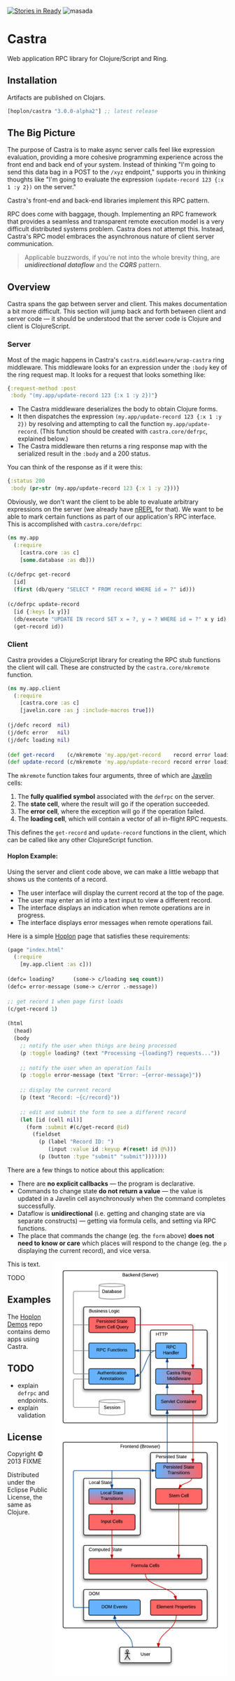 [![Stories in Ready](https://badge.waffle.io/tailrecursion/castra.png?label=ready&title=Ready)](https://waffle.io/tailrecursion/castra)
![masada][2]

# Castra

Web application RPC library for Clojure/Script and Ring.

## Installation

Artifacts are published on Clojars.

[](dependency)
```clojure
[hoplon/castra "3.0.0-alpha2"] ;; latest release
```
[](/dependency)

## The Big Picture

The purpose of Castra is to make async server calls feel like
expression evaluation, providing a more cohesive programming
experience across the front end and back end of your system. Instead
of thinking "I'm going to send this data bag in a POST to the `/xyz`
endpoint," supports you in thinking thoughts like "I'm going to
evaluate the expression `(update-record 123 {:x 1 :y 2})` on the
server."

Castra's front-end and back-end libraries implement this RPC pattern.

RPC does come with baggage, though. Implementing an RPC framework that
provides a seamless and transparent remote execution model is a very
difficult distributed systems problem. Castra does not attempt this.
Instead, Castra's RPC model embraces the asynchronous nature of client
server communication.

> Applicable buzzwords, if you're not into the whole brevity thing, are
> **_unidirectional dataflow_** and the **_CQRS_** pattern.

## Overview

Castra spans the gap between server and client. This makes documentation
a bit more difficult. This section will jump back and forth between client
and server code &mdash; it should be understood that the server code is
Clojure and client is ClojureScript.

### Server

Most of the magic happens in Castra's `castra.middleware/wrap-castra`
ring middleware. This middleware looks for an expression under the
`:body` key of the ring request map. It looks for a request that looks
something like:

```clojure
{:request-method :post
 :body "(my.app/update-record 123 {:x 1 :y 2})"}
```

* The Castra middleware deserializes the body to obtain Clojure forms.
* It then dispatches the expression `(my.app/update-record 123 {:x 1 :y 2})`
  by resolving and attempting to call the function `my.app/update-record`.
  (This function should be created with `castra.core/defrpc`, explained below.)
* The Castra middleware then returns a ring response map with the serialized
  result in the `:body` and a 200 status.

You can think of the response as if it were this:

```clojure
{:status 200
 :body (pr-str (my.app/update-record 123 {:x 1 :y 2}))}
```

Obviously, we don't want the client to be able to evaluate arbitrary
expressions on the server (we already have [nREPL][nrepl] for that). We
want to be able to mark certain functions as part of our application's
RPC interface. This is accomplished with `castra.core/defrpc`:

```clojure
(ns my.app
  (:require
    [castra.core :as c]
    [some.database :as db]))

(c/defrpc get-record
  [id]
  (first (db/query "SELECT * FROM record WHERE id = ?" id)))

(c/defrpc update-record
  [id {:keys [x y]}]
  (db/execute "UPDATE IN record SET x = ?, y = ? WHERE id = ?" x y id)
  (get-record id))
```

### Client

Castra provides a ClojureScript library for creating the RPC stub functions
the client will call. These are constructed by the `castra.core/mkremote`
function.

```clojure
(ns my.app.client
  (:require
    [castra.core :as c]
    [javelin.core :as j :include-macros true]))

(j/defc record  nil)
(j/defc error   nil)
(j/defc loading nil)

(def get-record    (c/mkremote 'my.app/get-record    record error loading))
(def update-record (c/mkremote 'my.app/update-record record error loading))
```

The `mkremote` function takes four arguments, three of which are
[Javelin][javelin] cells:

1. The **fully qualified symbol** associated with the `defrpc` on the server.
2. The **state cell**, where the result will go if the operation succeeded.
3. The **error cell**, where the exception will go if the operation failed.
4. The **loading cell**, which will contain a vector of all in-flight RPC requests.

This defines the `get-record` and `update-record` functions in the client,
which can be called like any other ClojureScript function.

#### Hoplon Example:

Using the server and client code above, we can make a little webapp that
shows us the contents of a record.

* The user interface will display the current record at the top of the page.
* The user may enter an id into a text input to view a different record.
* The interface displays an indication when remote operations are in progress.
* The interface displays error messages when remote operations fail.

Here is a simple [Hoplon][hoplon] page that satisfies these requirements:

```clojure
(page "index.html"
  (:require
    [my.app.client :as c]))

(defc= loading?      (some-> c/loading seq count))
(defc= error-message (some-> c/error .-message))

;; get record 1 when page first loads
(c/get-record 1)

(html
  (head)
  (body
    ;; notify the user when things are being processed
    (p :toggle loading? (text "Processing ~{loading?} requests..."))

    ;; notify the user when an operation fails
    (p :toggle error-message (text "Error: ~{error-message}"))

    ;; display the current record
    (p (text "Record: ~{c/record}"))

    ;; edit and submit the form to see a different record
    (let [id (cell nil)]
      (form :submit #(c/get-record @id)
        (fieldset
          (p (label "Record ID: ")
             (input :value id :keyup #(reset! id @%)))
          (p (button :type "submit" "submit")))))))
```

There are a few things to notice about this application:

* There are **no explicit callbacks** &mdash; the program is declarative.
* Commands to change state **do not return a value** &mdash; the value is
  updated in a Javelin cell asynchronously when the command completes
  successfully.
* Dataflow is **unidirectional** (i.e. getting and changing state are via
  separate constructs) &mdash; getting via formula cells, and setting via
  RPC functions.
* The place that commands the change (eg. the `form` above) **does not need
  to know or care** which places will respond to the change (eg. the `p`
  displaying the current record), and vice versa.

<img src="img/arch-full.png" width="400" align="right">

This is text.

TODO

## Examples

The [Hoplon Demos][1] repo contains demo apps using Castra.

## TODO

* explain `defrpc` and endpoints.
* explain validation

## License

Copyright © 2013 FIXME

Distributed under the Eclipse Public License, the same as Clojure.

[1]: https://github.com/hoplon/demos
[2]: https://raw.github.com/hoplon/castra/master/img/Masada.png
[nrepl]: https://github.com/clojure/tools.nrepl
[hoplon]: https://github.com/hoplon/hoplon
[javelin]: https://github.com/hoplon/javelin
